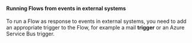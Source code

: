 
#### Running Flows from events in external systems

To run a Flow as response to events in external systems, you need to add an appropriate trigger to the Flow, for example a mail **trigger** or an Azure Service Bus trigger. 
